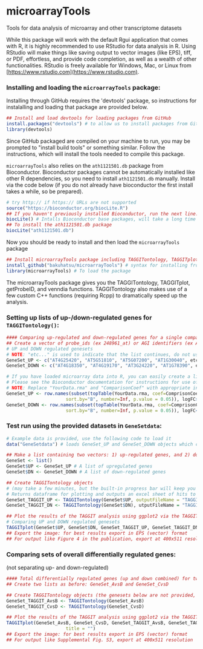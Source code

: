 # microarrayTools
Tools for data analysis of microarray and other transcriptome datasets

While this package will work with the default Rgui application that comes with R, it is highly recommended to use RStudio for data analysis in R.  Using RStudio will make things like saving output to vector images (like EPS), tiff, or PDF, effortless, and provide code completion, as well as a wealth of other functionalities.  RStudio is freely available for Windows, Mac, or Linux from [https://www.rstudio.com](https://www.rstudio.com). 

### Installing and loading the `microarrayTools` package:
Installing through GitHub requires the 'devtools' package, so instructions for instalalling and loading that package are provided below.
```r
## Install and load devtools for loading packages from GitHub
install.packages("devtools") # to allow us to install packages from GitHub
library(devtools)
```
Since GitHub packaged are compiled on your machine to run, you may be prompted to "install build tools" or something similar.  Follow the instructions, which will install the tools needed to compile this package.

`microarrayTools` also relies on the `ath1121501.db` package from Bioconductor. Bioconductor packages cannot be automatically installed like other R dependencies, so you need to install `ath1121501.db` manually.  Install via the code below (if you do not already have bioconductor the first install takes a while, so be prepared).
```r
# try http:// if https:// URLs are not supported
source("https://bioconductor.org/biocLite.R")
## If you haven't previously installed Bioconductor, run the next line.
biocLite() # Intalls Bioconductor base packages, will take a long time for a fresh install.  
## To install the ath1121501.db package
biocLite("ath1121501.db")
```
Now you should be ready to install and then load the `microarrayTools` package
```r
## Install microarrayTools package including TAGGITontology, TAGGITplot, getProbeID, and venndia
install_github("bakuhatsu/microarrayTools") # syntax for installing from GitHub: username/library
library(microarrayTools) # To load the package
```
The microarrayTools package gives you the TAGGITontology, TAGGITplot, getProbeID, and venndia functions.  TAGGITontology also makes use of a few custom C++ functions (requiring Rcpp) to dramatically speed up the analysis.

### Setting up lists of up-/down-regulated genes for `TAGGITontology()`:
```r
#### Comparing up-regulated and down-regulated genes for a single comparison ####
## Create a vector of probe_ids (ex 248961_at) or AGI identifiers (ex AT5G45650)
# UP and DOWN regulated genesets
# NOTE: "etc..." is used to indicate that the list continues, do not use in the real vector.
GeneSet_UP <- c("AT4G25420", "AT5G51810", "AT5G07200", "AT1G30040", etc...)
GeneSet_DOWN <- c("AT4G18350", "AT4G19170", "AT3G24220", "AT1G78390", etc...)

# If you have loaded microarray data into R, you can easily create a list from topTable
# Please see the Bioconductor documentation for instructions for use of topTable
# NOTE: Replace "YourData.rma" and "ComparisonCoef" with appropriate input from your data
GeneSet_UP <- row.names(subset(topTable(YourData.rma, coef=ComprisonCoef, adjust="fdr", 
                      sort.by="B", number=Inf, p.value = 0.05)), logFC>0) # only up-regulated genes
GeneSet_DOWN <- row.names(subset(topTable(YourData.rma, coef=ComprisonCoef, adjust="fdr", 
                      sort.by="B", number=Inf, p.value = 0.05)), logFC<0) # only down-regulated genes
```
### Test run using the provided datasets in `GeneSetdata`:
```r
# Example data is provided, use the following code to load it
data("GeneSetdata") # loads GeneSet_UP and GeneSet_DOWN objects which contain example data.

## Make a list containing two vectors: 1) up-regulated genes, and 2) down-regulated gene
GeneSet <- list()
GeneSet$UP <- GeneSet_UP # A list of upregulated genes
GeneSet$DN <- GeneSet_DOWN # A list of down-regulated genes

## Create TAGGITontology objects 
# (may take a few minutes, but the built-in progress bar will keep you informed on the progress)
# Returns dataframe for plotting and outputs an excel sheet of hits to the working directory.
GeneSet_TAGGIT_UP <- TAGGITontology(GeneSet$UP, outputFileName = "TAGGITontologyHits_UP.xlsx")   
GeneSet_TAGGIT_DN <- TAGGITontology(GeneSet$DN), utputFileName = "TAGGITontologyHits_DN.xlsx")

## Plot the results of the TAGGIT analysis using ggplot2 via the TAGGITplot function
# Comparing UP and DOWN regulated genesets
TAGGITplot(GeneSet$UP, GeneSet$DN, GeneSet_TAGGIT_UP, GeneSet_TAGGIT_DN, title = "")
## Export the image: for best results export in EPS (vector) format
## For output like Figure 4 in the publication, export at 400x511 resolution
```
### Comparing sets of overall differentially regulated genes:
(not separating up- and down-regulated)
```r
#### Total differentially regulated genes (up and down combined) for two comparisons ####
## Create two lists as before: GeneSet_AvsB and GeneSet_CvsD

## Create TAGGITontology objects (the genesets below are not provided, so the code below is just an example)
GeneSet_TAGGIT_AvsB <- TAGGITontology(GeneSet_AvsB)
GeneSet_TAGGIT_CvsD <- TAGGITontology(GeneSet_CvsD)

## Plot the results of the TAGGIT analysis using ggplot2 via the TAGGITplot function
TAGGITplot(GeneSet_AvsB, GeneSet_CvsD, GeneSet_TAGGIT_AvsB, GeneSet_TAGGIT_CvsD, A = "AvsB", B = "CvsD", 
                      title = "")
## Export the image: for best results export in EPS (vector) format
## For output like Supplemental Fig. S3, export at 400x511 resolution
```

